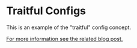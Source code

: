 # Traitful Configs

This is an example of the "traitful" config concept.

[For more information see the related blog post.](https://phpind.de/posts/traitful-configs)
